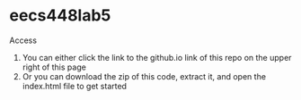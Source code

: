 # eecs448lab5

Access
1. You can either click the link to the github.io link of this repo on the upper right of this page
2. Or you can download the zip of this code, extract it, and open the index.html file to get started 
